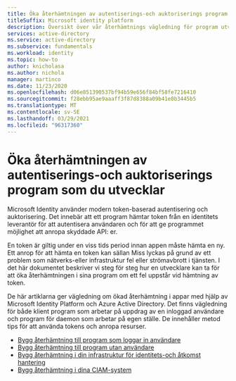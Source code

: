 ```yaml
---
title: Öka återhämtningen av autentiserings-och auktoriserings program som du utvecklar
titleSuffix: Microsoft identity platform
description: Översikt över vår återhämtnings vägledning för program utveckling med Azure Active Directory och Microsoft Identity Platform
services: active-directory
ms.service: active-directory
ms.subservice: fundamentals
ms.workload: identity
ms.topic: how-to
author: knicholasa
ms.author: nichola
manager: martinco
ms.date: 11/23/2020
ms.openlocfilehash: d06e851390537bf94b59e656f84bf58fe7216410
ms.sourcegitcommit: f28ebb95ae9aaaff3f87d8388a09b41e0b3445b5
ms.translationtype: MT
ms.contentlocale: sv-SE
ms.lasthandoff: 03/29/2021
ms.locfileid: "96317360"
---
```

# <a name="increase-resilience-of-authentication-and-authorization-applications-you-develop"></a>Öka återhämtningen av autentiserings-och auktoriserings program som du utvecklar

Microsoft Identity använder modern token-baserad autentisering och auktorisering. Det innebär att ett program hämtar token från en identitets leverantör för att autentisera användaren och för att ge programmet möjlighet att anropa skyddade API: er.

En token är giltig under en viss tids period innan appen måste hämta en ny. Ett anrop för att hämta en token kan sällan Miss lyckas på grund av ett problem som nätverks-eller infrastruktur fel eller strömavbrott i tjänsten. I det här dokumentet beskriver vi steg för steg hur en utvecklare kan ta för att öka återhämtningen i sina program om ett fel uppstår vid hämtning av token.

De här artiklarna ger vägledning om ökad återhämtning i appar med hjälp av Microsoft Identity Platform och Azure Active Directory. Det finns vägledning för både klient program som arbetar på uppdrag av en inloggad användare och program för daemon som arbetar på egen ställe. De innehåller metod tips för att använda tokens och anropa resurser.

- [Bygg återhämtning till program som loggar in användare](resilience-client-app.md)
- [Bygg återhämtning till program utan användare](resilience-daemon-app.md)
- [Bygg återhämtning i din infrastruktur för identitets-och åtkomst hantering](resilience-in-infrastructure.md)
- [Bygg återhämtning i dina CIAM-system](resilience-b2c.md)
